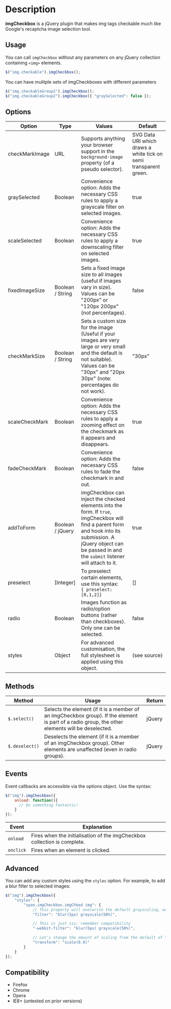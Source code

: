 # Description
**imgCheckbox** is a jQuery plugin that makes img tags checkable much like Google's recaptcha image selection tool.

## Usage

You can call `imgCheckbox` without any parameters on any jQuery collection containing `<img>` elements.

```JavaScript
$("img.checkable").imgCheckbox();
```

You can have mulitple sets of imgCheckboxes with different parameters

```JavaScript
$("img.checkableGroup1").imgCheckbox();
$("img.checkableGroup2").imgCheckbox({ "graySelected": false });
```

## Options

<table>
    <thead>
        <tr>
            <th>Option</th>
            <th>Type</th>
            <th>Values</th>
            <th>Default</th>
        </tr>
    </thead>
    <tbody>
        <tr>
            <td>checkMarkImage</td>
            <td>URL</td>
            <td>Supports anything your browser support in the <code>background-image</code> property (of a pseudo selector).</td>
            <td>SVG Data URI which draws a white tick on semi transparent green.</td>
        </tr>
        <tr>
            <td>graySelected</td>
            <td>Boolean</td>
            <td>Convenience option: Adds the necessary CSS rules to apply a grayscale filter on selected images.</td>
            <td>true</td>
        </tr>
        <tr>
            <td>scaleSelected</td>
            <td>Boolean</td>
            <td>Convenience option: Adds the necessary CSS rules to apply a downscaling filter on selected images.</td>
            <td>true</td>
        </tr>
        <tr>
            <td>fixedImageSize</td>
            <td>Boolean / String</td>
            <td>Sets a fixed image size to all images (useful if images vary in size). Values can be "200px" or "120px 200px" (not percentages).</td>
            <td>false</td>
        </tr>
        <tr>
            <td>checkMarkSize</td>
            <td>Boolean / String</td>
            <td>Sets a custom size for the image (Useful if your images are very large or very small and the default is not suitable). Values can be "30px" and "20px 30px" (note: percentages do not work).</td>
            <td>"30px"</td>
        </tr>
        <tr>
            <td>scaleCheckMark</td>
            <td>Boolean</td>
            <td>Convenience option: Adds the necessary CSS rules to apply a zooming effect on the checkmark as it appears and disappears.</td>
            <td>true</td>
        </tr>
        <tr>
            <td>fadeCheckMark</td>
            <td>Boolean</td>
            <td>Convenience option: Adds the necessary CSS rules to fade the checkmark in and out.</td>
            <td>false</td>
        </tr>
        <tr>
            <td>addToForm</td>
            <td>Boolean / jQuery</td>
            <td>imgCheckbox can inject the checked elements into the form. If <code>true</code>, imgCheckbox will find a parent form and hook into its submission. A jQuery object can be passed in and the <code>submit</code> listener will attach to it.</td>
            <td>true</td>
        </tr>
        <tr>
            <td>preselect</td>
            <td>[Integer]</td>
            <td>To preselect certain elements, use this syntax:<br /><code>{ preselect: [0,1,2]}</code></td>
            <td>[]</td>
        </tr>
        <tr>
            <td>radio</td>
            <td>Boolean</td>
            <td>Images function as radio/option buttons (rather than checkboxes). Only one can be selected.</td>
            <td>false</td>
        </tr>
        <tr>
            <td>styles</td>
            <td>Object</td>
            <td>For advanced customisation, the full stylesheet is applied using this object.</td>
            <td>(see source)</td>
        </tr>
    </tbody>
</table>

## Methods

<table>
  <thead>
    <th>Method</th><th>Usage</th><th>Return</th>
  </thead>
  <tbody>
    <tr>
      <td><code>$.select()</code></td>
      <td>Selects the element (if it is a member of an imgCheckbox group). If the element is part of a radio group, the other elements will be deselected.</td>
      <td>jQuery</td>
    </tr>
      <tr>
        <td><code>$.deselect()</code></td>
        <td>Deselects the element (if it is a member of an imgCheckbox group). Other elements are unaffected (even in radio groups).</td>
        <td>jQuery</td>
      </tr>
  </tbody>
</table>

## Events

Event callbacks are accessible via the options object. Use the syntax:

```JavaScript
$("img").imgCheckbox({
    onload: function(){
      // Do something fantastic!
    }
});
```

<table>
  <thead>
    <th>Event</th><th>Explanation</th>
  </thead>
  <tbody>
    <tr>
      <td><code>onload</code></td>
      <td>Fires when the initialisation of the imgCheckbox collection is complete.</td>
    </tr>
      <tr>
        <td><code>onclick</code></td>
        <td>Fires when an element is clicked.</td>
      </tr>
  </tbody>
</table>

## Advanced

You can add any custom styles using the `styles` option. For example, to add a blur filter to selected images:

```JavaScript
$("img").imgCheckbox({
	"styles": {
		"span.imgCheckbox.imgChked img": {
			// This property will overwrite the default grayscaling, we need to add it back in
			"filter": "blur(5px) grayscale(50%)",

			// This is just css: remember compatibility
			"-webkit-filter": "blur(5px) grayscale(50%)",

			// Let's change the amount of scaling from the default of "0.8"
			"transform": "scale(0.9)"
		}
	}
});
```

## Compatibility

- Firefox
- Chrome
- Opera
- IE8+ (untested on prior versions)
